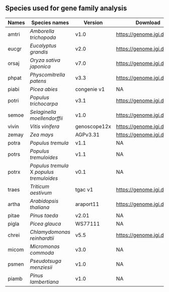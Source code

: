## Species used for gene family analysis
|	Names	|	Species names	|	Version	|	Download	|	Reference	|
|	-------------	|	-------------	|	-------------	|	-------------	|	-------------	|
|	amtri	|	*Amborella trichopoda*	|	v1.0	|	https://genome.jgi.doe.gov	|		|
|	eucgr	|	*Eucalyptus grandis*	|	v2.0	|	https://genome.jgi.doe.gov	|		|
|	orsaj	|	*Oryza sativa japonica*	|	v7.0	|	https://genome.jgi.doe.gov	|		|
|	phpat	|	*Physcomitrella patens*	|	v3.3	|	https://genome.jgi.doe.gov	|		|
|	piabi	|	*Picea abies*	|	congenie v1	|	NA	|		|
|	potri	|	*Populus trichocarpa*	|	v3.1	|	https://genome.jgi.doe.gov	|		|
|	semoe	|	*Selaginella moellendorffii*	|	v1.0	|	https://genome.jgi.doe.gov	|		|
|	vivin	|	*Vitis vinifera*	|	genoscope12x	|	https://genome.jgi.doe.gov	|		|
|	zemay	|	*Zea mays*	|	AGPv3.31	|	https://genome.jgi.doe.gov	|		|
|	potra	|	*Populus tremula*	|	v1.1	|	NA	|		|
|	potrs	|	*Populus tremuloides*	|	v1.1	|	NA	|		|
|	potrx	|	*Populus tremula* X *populus tremuloides*	|	v0.1	|	NA	|		|
|	traes	|	*Triticum aestivum*	|	tgac v1	|	https://genome.jgi.doe.gov	|		|
|	artha	|	*Arabidopsis thaliana*	|	araport11	|	https://genome.jgi.doe.gov	|		|
|	pitae	|	*Pinus taeda*	|	v2.01	|	NA	|		|
|	pigla	|	*Picea glauca*	|	WS77111	|	NA	|		|
|	chrei	|	*Chlamydomonas reinhardtii*	|	v5.5	|	https://genome.jgi.doe.gov	|		|
|	micom	|	*Micromonas commoda*	|	v3.0	|	NA	|		|
|	psmen	|	*Pseudotsuga menziesii*	|	v1.0	|	NA	|		|
|	piamb	|	*Pinus lambertiana*	|	v1.0	|	NA	|		|
